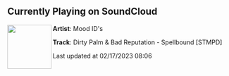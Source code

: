 ## Currently Playing on SoundCloud

[<img align="left" width="100" src="https://i1.sndcdn.com/artworks-iMhuQZmsTh0infSk-VaxhxA-t500x500.jpg">](https://soundcloud.com/mood_ids/dirty-palm-bad-reputation-spellbound-id)

**Artist**: Mood ID's 

**Track**: Dirty Palm & Bad Reputation - Spellbound [STMPD]

Last updated at 02/17/2023 08:06
